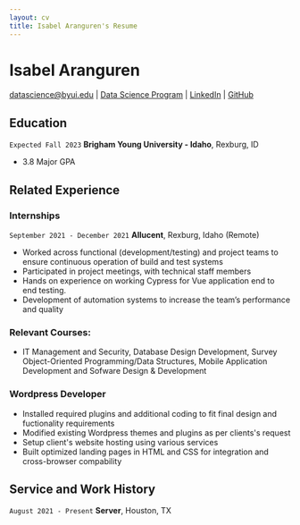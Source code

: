 ```yaml
---
layout: cv
title: Isabel Aranguren's Resume
---
```

# Isabel Aranguren 

<div id="webaddress">
<a href="datascience@byui.edu">datascience@byui.edu</a>
| <a href="https://byuidatascience.github.io/development.html">Data Science Program</a>
| <a href="https://www.linkedin.com/in/isabel-aranguren-a6a4a0215/">LinkedIn</a>
| <a href="https://github.com/isabelaranguren">GitHub</a>
</div>

<!-- https://www.monique.tech/the-art-of-markdown -->

## Education

`Expected Fall 2023`
__Brigham Young University - Idaho__, Rexburg, ID

- 3.8 Major GPA
## Related Experience

### Internships

`September 2021 - December 2021`
__Allucent__, Rexburg, Idaho (Remote)

- Worked across functional (development/testing) and project teams to ensure continuous operation of build and test systems
- Participated in project meetings, with technical staff members
- Hands on experience on working Cypress for Vue application end to end testing.
- Development of automation systems to increase the team’s performance and quality


### Relevant Courses:
- IT Management and Security, Database Design Development, Survey Object-Oriented Programming/Data Structures, Mobile Application Development and Sofware Design & Development

### Wordpress Developer
- Installed required plugins and additional coding to fit final design and fuctionality requirements 
- Modified existing Wordpress themes and plugins as per clients's request 
- Setup client's website hosting using various services 
- Built optimized landing pages in HTML and CSS for integration and cross-browser compability 

## Service and Work History

`August 2021 - Present`
__Server__, Houston, TX




